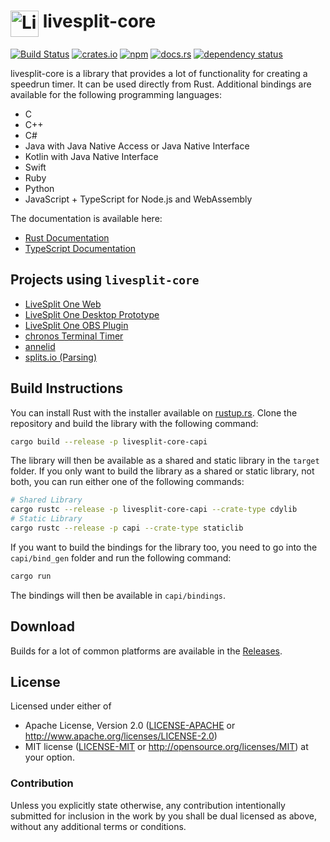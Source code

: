 # <img src="https://raw.githubusercontent.com/LiveSplit/LiveSplit/master/LiveSplit/Resources/Icon.png" alt="LiveSplit" height="42" width="45" align="top"/> livesplit-core

[![Build Status](https://github.com/LiveSplit/livesplit-core/workflows/Build/badge.svg)](https://github.com/LiveSplit/livesplit-core/actions)
[![crates.io](https://img.shields.io/crates/v/livesplit-core.svg)](https://crates.io/crates/livesplit-core)
[![npm](https://img.shields.io/npm/v/livesplit-core.svg)](https://www.npmjs.com/package/livesplit-core)
[![docs.rs](https://docs.rs/livesplit-core/badge.svg)](https://docs.rs/livesplit-core/)
[![dependency status](https://deps.rs/repo/github/LiveSplit/livesplit-core/status.svg)](https://deps.rs/repo/github/LiveSplit/livesplit-core)

livesplit-core is a library that provides a lot of functionality for creating a
speedrun timer. It can be used directly from Rust. Additional bindings are
available for the following programming languages:

- C
- C++
- C#
- Java with Java Native Access or Java Native Interface
- Kotlin with Java Native Interface
- Swift
- Ruby
- Python
- JavaScript + TypeScript for Node.js and WebAssembly

The documentation is available here:

- [Rust Documentation](https://docs.rs/livesplit-core/)
- [TypeScript Documentation](https://livesplit.org/livesplit-core-docs/)

## Projects using `livesplit-core`

- [LiveSplit One Web](https://github.com/LiveSplit/LiveSplitOne)
- [LiveSplit One Desktop Prototype](https://github.com/CryZe/livesplit-one-desktop)
- [LiveSplit One OBS Plugin](https://github.com/CryZe/obs-livesplit-one)
- [chronos Terminal Timer](https://github.com/DarkRTA/chronos)
- [annelid](https://github.com/dagit/annelid)
- [splits.io (Parsing)](https://splits.io)

## Build Instructions

You can install Rust with the installer available on [rustup.rs](https://rustup.rs/).
Clone the repository and build the library with the following command:

```bash
cargo build --release -p livesplit-core-capi
```

The library will then be available as a shared and static library in the
`target` folder. If you only want to build the library as a shared or static
library, not both, you can run either one of the following commands:

```bash
# Shared Library
cargo rustc --release -p livesplit-core-capi --crate-type cdylib
# Static Library
cargo rustc --release -p capi --crate-type staticlib
```

If you want to build the bindings for the library too, you need to go into the
`capi/bind_gen` folder and run the following command:

```bash
cargo run
```

The bindings will then be available in `capi/bindings`.

## Download

Builds for a lot of common platforms are available in the [Releases](https://github.com/LiveSplit/livesplit-core/releases).

## License

Licensed under either of

- Apache License, Version 2.0 ([LICENSE-APACHE](LICENSE-APACHE) or
  http://www.apache.org/licenses/LICENSE-2.0)
- MIT license ([LICENSE-MIT](LICENSE-MIT) or http://opensource.org/licenses/MIT)
  at your option.

### Contribution

Unless you explicitly state otherwise, any contribution intentionally submitted
for inclusion in the work by you shall be dual licensed as above, without any
additional terms or conditions.
